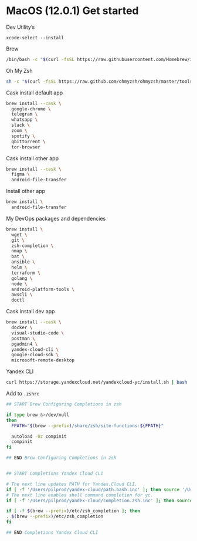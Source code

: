 # MacOS (12.0.1) Get started

Dev Utility’s
```
xcode-select --install
```

Brew
```bash
/bin/bash -c "$(curl -fsSL https://raw.githubusercontent.com/Homebrew/install/HEAD/install.sh)" 
```

Oh My Zsh
```bash
sh -c "$(curl -fsSL https://raw.github.com/ohmyzsh/ohmyzsh/master/tools/install.sh)"
```

Cask install default app
```bash
brew install --cask \
  google-chrome \
  telegram \
  whatsapp \
  slack \
  zoom \
  spotify \
  qbittorrent \
  tor-browser
```

Cask install other app
```bash
brew install --cask \
  figma \
  android-file-transfer
```

Install other app
```bash
brew install \
  android-file-transfer
```

My DevOps packages and dependencies

```bash
brew install \
  wget \
  git \
  zsh-completion \
  nmap \
  bat \
  ansible \
  helm \
  terraform \
  golang \
  node \
  android-platform-tools \
  awscli \
  doctl
```

Cask install dev app
```bash
brew install --cask \
  docker \
  visual-studio-code \
  postman \
  pgadmin4 \
  yandex-cloud-cli \
  google-cloud-sdk \
  microsoft-remote-desktop
```

Yandex CLI
```bash
curl https://storage.yandexcloud.net/yandexcloud-yc/install.sh | bash
```

Add to `.zshrc`

```bash
## START Brew Configuring Completions in zsh

if type brew &>/dev/null
then
  FPATH="$(brew --prefix)/share/zsh/site-functions:${FPATH}"

  autoload -Uz compinit
  compinit
fi

## END Brew Configuring Completions in zsh


## START Completions Yandex Cloud CLI

# The next line updates PATH for Yandex.Cloud CLI.
if [ -f '/Users/pilprod/yandex-cloud/path.bash.inc' ]; then source '/Users/pilprod/yandex-cloud/path.bash.inc'; fi
# The next line enables shell command completion for yc.
if [ -f '/Users/pilprod/yandex-cloud/completion.zsh.inc' ]; then source '/Users/pilprod/yandex-cloud/completion.zsh.inc'; fi

if [ -f $(brew --prefix)/etc/zsh_completion ]; then
. $(brew --prefix)/etc/zsh_completion
fi

## END Completions Yandex Cloud CLI
```
